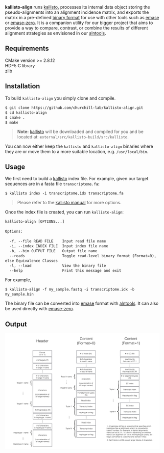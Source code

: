 **kallisto-align** runs [kallisto](http://pachterlab.github.io/kallisto/), processes its internal data object storing the pseudo-alignments into an alignment incidence matrix, and exports the matrix in a pre-defined [binary format](#output) for use with other tools such as [emase](https://github.com/churchill-lab/emase) or [emase-zero](https://churchill-lab.github.io/emase-zero). It is a companion utility for our bigger project that aims to provide a way to compare, contrast, or combine the results of different alignment strategies as envisioned in our [alntools](https://churchill-lab.github.io/alntools).

Requirements
------------

CMake version >= 2.8.12<br />
HDF5 C library<br />
zlib


Installation
------------

To build ```kallisto-align``` you simply clone and compile.

```
$ git clone https://github.com/churchill-lab/kallisto-align.git
$ cd kallisto-align
$ cmake .
$ make
```

>**Note:** [kallisto](http://pachterlab.github.io/kallisto/) will be downloaded and compiled for you and be located at: ```external/src/kallisto-build/src/kallisto```.

You can now either keep the ```kallisto``` and ```kallisto-align``` binaries where they are or move them to a more suitable location, e.g. ```/usr/local/bin```.


Usage
-----

We first need to build a [kallisto](http://pachterlab.github.io/kallisto/) index file. For example, given our target sequences are in a fasta file ```transcriptome.fa```:

```
$ kallisto index -i transcriptome.idx transcriptome.fa
```

> Please refer to the [kallisto manual](https://pachterlab.github.io/kallisto/manual) for more options.

Once the index file is created, you can run ```kallisto-align```:

```
kallisto-align [OPTIONS...]

Options:

  -f, --file READ FILE    Input read file name
  -i, --index INDEX FILE  Input index file name
  -b, --bin OUTPUT FILE   Output file name
  --reads                 Toggle read-level binary format (Format=0), else Equivalence Classes
  -l, --load              View the binary file
  --help                  Print this message and exit
```

For example,

```
$ kallisto-align -f my_sample.fastq -i transcriptome.idx -b my_sample.bin
```

The binary file can be converted into [emase](https://github.com/churchill-lab/emase) format with [alntools](https://churchill-lab.github.io/alntools). It can also be used directly with [emase-zero](https://churchill-lab.github.io/emase-zero).


Output
------

![](assets/images/emase_binary_format.jpg "EMASE binary format")
